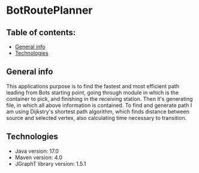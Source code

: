 # BotRoutePlanner

## Table of contents:
* [General info](#General-info)
* [Technologies](#Technologies)

## General info

This applications purpose is to find the fastest and most efficient path leading from Bots starting point, going through module in which is the 
container to pick, and finishing in the receiving station. Then it's generating file, in which all above information is contained. To find and generate path I am using Dijkstry's shortest path algorithm, which finds distance between source and selected vertex, also calculating time necessary to transition.

## Technologies

* Java version: 17.0
* Maven version: 4.0
* JGraphT library version: 1.5.1
